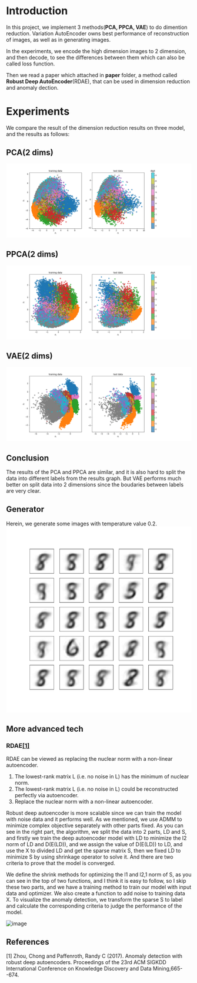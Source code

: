 # Introduction

In this project, we implement 3 methods(**PCA, PPCA, VAE**) to do dimention reduction. Variation AutoEncoder owns best performance of reconstruction of images, as well as in generating images. 

In the experiments, we encode the high dimension images to 2 dimension, and then decode, to see the differences between them which can also be called loss function. 

Then we read a paper which attached in **paper** folder, a method called **Robust Deep AutoEncoder**(RDAE), that can be used in dimension reduction and anomaly dection.

# Experiments
We compare the result of the dimension reduction results on three model, and the results as follows: 
## PCA(2 dims) 
<img src="graph/pca.png">

## PPCA(2 dims)
<img src="graph/ppca.png">


## VAE(2 dims)
<img src="graph/vae.png">

## Conclusion
The results of the PCA and PPCA are similar, and it is also hard to split the data into different labels from the results graph. But VAE performs much better on split data into 2 dimensions since the boudaries between labels are very clear.

## Generator
Herein, we generate some images with temperature value 0.2.
<img src="graph/generate_vae.png">

## More advanced tech
### RDAE[[1]](#1)
RDAE can be viewed as replacing the nuclear norm with a non-linear autoencoder.
1. The lowest-rank matrix L (i.e. no noise in L) has the minimum of nuclear norm.
2. The lowest-rank matrix L (i.e. no noise in L) could be reconstructed perfectly via autoencoder.
3. Replace the nuclear norm with a non-linear autoencoder.

Robust deep autoencoder is more scalable since we can train the model with noise data and it performs well. As we mentioned, we use ADMM to minimize complex objective separately with other parts fixed. As you can see in the right part, the algorithm, we split the data into 2 parts,  LD and S, and firstly we train the deep autoencoder model with LD to minimize the l2 norm of LD and D(E(LD)), and we assign the value of D(E(LD)) to LD,  and use the X to divided LD and get the sparse matrix S, then we fixed LD to minimize S by using shrinkage operator to solve it. And there are two criteria to prove that the model is converged.


We define the shrink methods for optimizing the l1 and l2,1 norm of S, as you can see in the top of two functions, and I think it is easy to follow, so I skip these two parts, and we have a training method to train our model with input data and optimizer. We also create a function to add noise to training data X. To visualize the anomaly detection, we transform the sparse S to label and calculate the corresponding criteria to judge the performance of the model.

![image](https://user-images.githubusercontent.com/53885509/146748252-d1bec5e4-8dcd-4231-ac6d-0ee47d3f03b0.png)

## References
<a id="1">[1]</a> 
Zhou, Chong and Paffenroth, Randy C (2017). 
Anomaly detection with robust deep autoencoders. 
Proceedings of the 23rd ACM SIGKDD International Conference on Knowledge Discovery and Data Mining,665--674.
